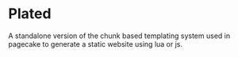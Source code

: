 # Plated

A standalone version of the chunk based templating system used in pagecake to generate a static website using lua or js.

